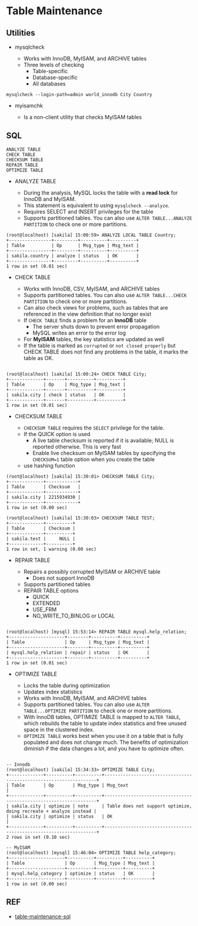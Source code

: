 # Table Maintenance

## Utilities

- mysqlcheck

  - Works with InnoDB, MyISAM, and ARCHIVE tables
  - Three levels of checking
    - Table-specific
    - Database-specific
    - All databases
    
```mysql
mysqlcheck --login-path=admin world_innodb City Country
```

- myisamchk

  - Is a non-client utility that checks MyISAM tables



## SQL

```mysql
ANALYZE TABLE
CHECK TABLE
CHECKSUM TABLE
REPAIR TABLE
OPTIMIZE TABLE
```

- ANALYZE TABLE

  - During the analysis, MySQL locks the table with a **read lock** for InnoDB and MyISAM.
  - This statement is equivalent to using ```mysqlcheck --analyze```.
  - Requires SELECT and INSERT privileges for the table
  - Supports partitioned tables. You can also use ```ALTER TABLE...ANALYZE PARTITION```
    to check one or more partitions.
  
```mysql
(root@localhost) [sakila] 15:00:59> ANALYZE LOCAL TABLE Country;
+----------------+---------+----------+----------+
| Table          | Op      | Msg_type | Msg_text |
+----------------+---------+----------+----------+
| sakila.country | analyze | status   | OK       |
+----------------+---------+----------+----------+
1 row in set (0.01 sec)

```

- CHECK TABLE

  - Works with InnoDB, CSV, MyISAM, and ARCHIVE tables
  - Supports partitioned tables. You can also use ```ALTER TABLE...CHECK PARTITION``` to check one or more partitions.
  - Can also check views for problems, such as tables that are referenced in the view
    definition that no longer exist
  - If ```CHECK TABLE``` finds a problem for an **InnoDB** table
    - The server shuts down to prevent error propagation
    - MySQL writes an error to the error log
  - For **MyISAM** tables, the key statistics are updated as well
  - If the table is marked as ```corrupted``` or ```not closed properly``` but CHECK TABLE does
    not find any problems in the table, it marks the table as OK.

```mysql

(root@localhost) [sakila] 15:00:24> CHECK TABLE City;
+-------------+-------+----------+----------+
| Table       | Op    | Msg_type | Msg_text |
+-------------+-------+----------+----------+
| sakila.city | check | status   | OK       |
+-------------+-------+----------+----------+
1 row in set (0.01 sec)

```

- CHECKSUM TABLE

  - ```CHECKSUM TABLE``` requires the ```SELECT``` privilege for the table.
  - If the QUICK option is used
    - A live table checksum is reported if it is available; NULL is reported otherwise.
      This is very fast
    - Enable live checksum on MyISAM tables by specifying the ```CHECKSUM=1``` table
      option when you create the table
  - use hashing function

```mysql
(root@localhost) [sakila] 15:30:01> CHECKSUM TABLE City;
+-------------+------------+
| Table       | Checksum   |
+-------------+------------+
| sakila.city | 2215934930 |
+-------------+------------+
1 row in set (0.00 sec)

(root@localhost) [sakila] 15:30:03> CHECKSUM TABLE TEST;
+-------------+----------+
| Table       | Checksum |
+-------------+----------+
| sakila.test |     NULL |
+-------------+----------+
1 row in set, 1 warning (0.00 sec)
```

- REPAIR TABLE

  - Repairs a possibly corrupted MyISAM or ARCHIVE table
    - Does not support InnoDB
  - Supports partitioned tables
  - REPAIR TABLE options
    - QUICK
    - EXTENDED
    - USE_FRM
    - NO_WRITE_TO_BINLOG or LOCAL

```mysql

(root@localhost) [mysql] 15:53:14> REPAIR TABLE mysql.help_relation;
+---------------------+--------+----------+----------+
| Table               | Op     | Msg_type | Msg_text |
+---------------------+--------+----------+----------+
| mysql.help_relation | repair | status   | OK       |
+---------------------+--------+----------+----------+
1 row in set (0.01 sec)

```


- OPTIMIZE TABLE

  - Locks the table during optimization
  - Updates index statistics
  - Works with InnoDB, MyISAM, and ARCHIVE tables
  - Supports partitioned tables. You can also use ```ALTER TABLE...OPTIMIZE PARTITION``` to check one or more partitions.
  - With InnoDB tables, OPTIMIZE TABLE is mapped to ```ALTER TABLE```, which rebuilds the table
    to update index statistics and free unused space in the clustered index.
  - ```OPTIMIZE TABLE``` works best when you use it on a table that is fully populated and does not change much. The
    benefits of optimization diminish if the data changes a lot, and you have to optimize often.

```mysql

-- Innodb
(root@localhost) [sakila] 15:34:33> OPTIMIZE TABLE City;
+-------------+----------+----------+-------------------------------------------------------------------+
| Table       | Op       | Msg_type | Msg_text                                                          |
+-------------+----------+----------+-------------------------------------------------------------------+
| sakila.city | optimize | note     | Table does not support optimize, doing recreate + analyze instead |
| sakila.city | optimize | status   | OK                                                                |
+-------------+----------+----------+-------------------------------------------------------------------+
2 rows in set (0.10 sec)

-- MyISAM
(root@localhost) [mysql] 15:46:04> OPTIMIZE TABLE help_category;
+---------------------+----------+----------+----------+
| Table               | Op       | Msg_type | Msg_text |
+---------------------+----------+----------+----------+
| mysql.help_category | optimize | status   | OK       |
+---------------------+----------+----------+----------+
1 row in set (0.00 sec)

```

## REF

- [table-maintenance-sql](http://dev.mysql.com/doc/mysql/en/table-maintenance-sql.html)
